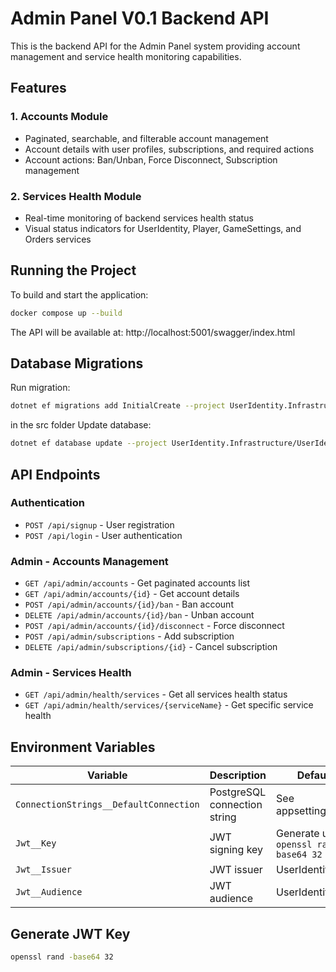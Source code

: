 # Admin Panel V0.1 Backend API

This is the backend API for the Admin Panel system providing account management and service health monitoring capabilities.

## Features

### 1. Accounts Module
- Paginated, searchable, and filterable account management
- Account details with user profiles, subscriptions, and required actions
- Account actions: Ban/Unban, Force Disconnect, Subscription management

### 2. Services Health Module
- Real-time monitoring of backend services health status
- Visual status indicators for UserIdentity, Player, GameSettings, and Orders services

## Running the Project

To build and start the application:

```bash
docker compose up --build
```

The API will be available at: http://localhost:5001/swagger/index.html

## Database Migrations

Run migration:
```bash
dotnet ef migrations add InitialCreate --project UserIdentity.Infrastructure/UserIdentity.Infrastructure.csproj --startup-project UserIdentity.API/UserIdentity.API.csproj
```
in the src folder
Update database:
```bash
dotnet ef database update --project UserIdentity.Infrastructure/UserIdentity.Infrastructure.csproj --startup-project UserIdentity.API/UserIdentity.API.csproj
```

## API Endpoints

### Authentication
- `POST /api/signup` - User registration
- `POST /api/login` - User authentication

### Admin - Accounts Management
- `GET /api/admin/accounts` - Get paginated accounts list
- `GET /api/admin/accounts/{id}` - Get account details
- `POST /api/admin/accounts/{id}/ban` - Ban account
- `DELETE /api/admin/accounts/{id}/ban` - Unban account
- `POST /api/admin/accounts/{id}/disconnect` - Force disconnect
- `POST /api/admin/subscriptions` - Add subscription
- `DELETE /api/admin/subscriptions/{id}` - Cancel subscription

### Admin - Services Health
- `GET /api/admin/health/services` - Get all services health status
- `GET /api/admin/health/services/{serviceName}` - Get specific service health

## Environment Variables

| Variable | Description | Default |
|----------|-------------|---------|
| `ConnectionStrings__DefaultConnection` | PostgreSQL connection string | See appsettings.json |
| `Jwt__Key` | JWT signing key | Generate using `openssl rand -base64 32` |
| `Jwt__Issuer` | JWT issuer | UserIdentity |
| `Jwt__Audience` | JWT audience | UserIdentity |

## Generate JWT Key

```bash
openssl rand -base64 32
```
